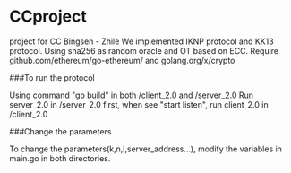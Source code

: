 # CCproject
project for CC Bingsen - Zhile
We implemented IKNP protocol and KK13 protocol.
Using sha256 as random oracle and OT based on ECC.
Require github.com/ethereum/go-ethereum/ and golang.org/x/crypto

###To run the protocol

Using command "go build" in both /client_2.0 and /server_2.0
Run server_2.0 in /server_2.0 first, when see "start listen", run client_2.0 in /client_2.0

###Change the parameters

To change the parameters(k,n,l,server_address...), modify the variables in main.go in both directories.


